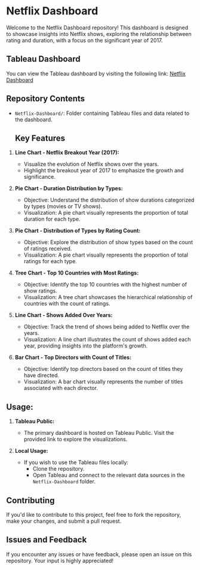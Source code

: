 # Netflix Dashboard

Welcome to the Netflix Dashboard repository! This dashboard is designed to showcase insights into Netflix shows, exploring the relationship between rating and duration, with a focus on the significant year of 2017.

## Tableau Dashboard

You can view the Tableau dashboard by visiting the following link:
[Netflix Dashboard](https://public.tableau.com/app/profile/sri.durga.bhavani.gude/viz/NETFLIXANALYSISDASHBOARD_17082567000440/Dashboard1)

## Repository Contents

- `Netflix-Dashboard/`: Folder containing Tableau files and data related to the dashboard.

  ## Key Features

1. **Line Chart - Netflix Breakout Year (2017):**
   - Visualize the evolution of Netflix shows over the years.
   - Highlight the breakout year of 2017 to emphasize the growth and significance.
2. **Pie Chart - Duration Distribution by Types:**
   - Objective: Understand the distribution of show durations categorized by types (movies or TV shows).
   - Visualization: A pie chart visually represents the proportion of total duration for each type.

3. **Pie Chart - Distribution of Types by Rating Count:**
   - Objective: Explore the distribution of show types based on the count of ratings received.
   - Visualization: A pie chart visually represents the proportion of total ratings for each type.

4. **Tree Chart - Top 10 Countries with Most Ratings:**
   - Objective: Identify the top 10 countries with the highest number of show ratings.
   - Visualization: A tree chart showcases the hierarchical relationship of countries with the count of ratings.

5. **Line Chart - Shows Added Over Years:**
   - Objective: Track the trend of shows being added to Netflix over the years.
   - Visualization: A line chart illustrates the count of shows added each year, providing insights into the platform's growth.

6. **Bar Chart - Top Directors with Count of Titles:**
   - Objective: Identify top directors based on the count of titles they have directed.
   - Visualization: A bar chart visually represents the number of titles associated with each director.

## Usage:

1. **Tableau Public:**
   - The primary dashboard is hosted on Tableau Public. Visit the provided link to explore the visualizations.

2. **Local Usage:**
   - If you wish to use the Tableau files locally:
      - Clone the repository.
      - Open Tableau and connect to the relevant data sources in the `Netflix-Dashboard` folder.

## Contributing

If you'd like to contribute to this project, feel free to fork the repository, make your changes, and submit a pull request.

## Issues and Feedback

If you encounter any issues or have feedback, please open an issue on this repository. Your input is highly appreciated!

